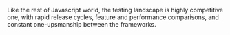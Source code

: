 Like the rest of Javascript world, the testing landscape is highly competitive one, with rapid release cycles, feature and performance comparisons, and constant one-upsmanship between the frameworks.
